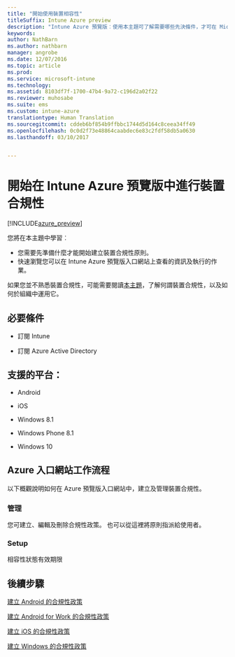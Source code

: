 ```yaml
---
title: "開始使用裝置相容性"
titleSuffix: Intune Azure preview
description: "Intune Azure 預覽版︰使用本主題可了解需要哪些先決條件，才可在 Microsoft Intune 中建立合規性政策"
keywords: 
author: NathBarn
ms.author: nathbarn
manager: angrobe
ms.date: 12/07/2016
ms.topic: article
ms.prod: 
ms.service: microsoft-intune
ms.technology: 
ms.assetid: 8103df7f-1700-47b4-9a72-c196d2a02f22
ms.reviewer: muhosabe
ms.suite: ems
ms.custom: intune-azure
translationtype: Human Translation
ms.sourcegitcommit: cddeb6bf854b9ffbbc1744d5d164c8ceea34ff49
ms.openlocfilehash: 0c0d2f73e48864caabdec6e83c2fdf58db5a0630
ms.lasthandoff: 03/10/2017


---
```


# <a name="get-started-with-device-compliance-in-intune-azure-preview"></a>開始在 Intune Azure 預覽版中進行裝置合規性


[!INCLUDE[azure_preview](../includes/azure_preview.md)]

您將在本主題中學習︰ 

- 您需要先準備什麼才能開始建立裝置合規性原則。
- 快速瀏覽您可以在 Intune Azure 預覽版入口網站上查看的資訊及執行的作業。 

如果您並不熟悉裝置合規性，可能需要閱讀[本主題](https://docs.microsoft.com/intune-azure/set-device-compliance/what-is-device-compliance)，了解何謂裝置合規性，以及如何於組織中運用它。

##  <a name="pre-requisites"></a>必要條件

-   訂閱 Intune

-   訂閱 Azure Active Directory

##  <a name="supported-platforms"></a>支援的平台：

-   Android

-   iOS

-   Windows 8.1

-   Windows Phone 8.1

-   Windows 10

##  <a name="azure-portal-workflow"></a>Azure 入口網站工作流程

以下概觀說明如何在 Azure 預覽版入口網站中，建立及管理裝置合規性。

<!---### Overview

When you choose the **Set device compliance** workload, the blade opens with an  **Overview** section that displays a summary view of your compliance policies that you have created and the status of the devices they have been applied to. If you
don’t have any policies configured yet, the overview will just include the various reports but with no data.--->

### <a name="manage"></a>管理

您可建立、編輯及刪除合規性政策。 也可以從這裡將原則指派給使用者。

<!---### Monitor

This section is a detailed view of what you see in the **Overview**. A list of all the reports are displayed in this section and you can interactively drill down through each of these reports.--->

### <a name="setup"></a>Setup

相容性狀態有效期限

##  <a name="next-steps"></a>後續步驟
[建立 Android 的合規性政策](create-a-compliance-policy-for-android.md)

[建立 Android for Work 的合規性政策](create-a-compliance-policy-for-android-for-work.md)

[建立 iOS 的合規性政策](create-a-compliance-policy-for-ios.md)

[建立 Windows 的合規性政策](create-a-compliance-policy-for-windows.md)

